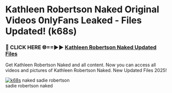 # Kathleen Robertson Naked Original Videos 0nlyFans Leaked - Files Updated! (k68s)

<h3>🔴 CLICK HERE 🌐==►► <a href="https://tinyurl.com/up5wt9bj" rel="nofollow">Kathleen Robertson Naked Updated Files</a></h3>

Get Kathleen Robertson Naked and all content. Now you can access all videos and pictures of Kathleen Robertson Naked. New Updated Files 2025!

[![k68s](https://i.imgur.com/ABiUzMV.gif)](https://tinyurl.com/up5wt9bj)
naked sadie robertson<br>
sadie robertson naked